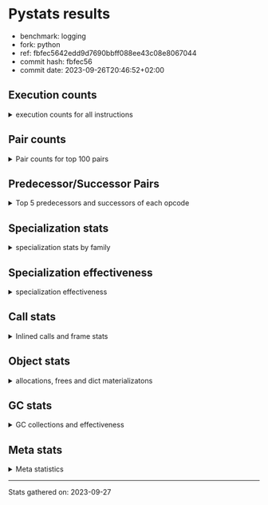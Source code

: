 
# Pystats results

- benchmark: logging
- fork: python
- ref: fbfec5642edd9d7690bbff088ee43c08e8067044
- commit hash: fbfec56
- commit date: 2023-09-26T20:46:52+02:00

## Execution counts

<details>
<summary> execution counts for all instructions </summary>

|Name | Count | Self | Cumulative | Miss ratio | 
|---|---:|---:|---:|---:|
| LOAD_FAST | 447,899,640 | 22.6% | 22.6% |  |
| POP_JUMP_IF_FALSE | 131,481,780 | 6.6% | 29.3% |  |
| RESUME_CHECK | 127,181,340 | 6.4% | 35.7% |  |
| LOAD_ATTR_INSTANCE_VALUE | 123,517,800 | 6.2% | 41.9% | 1.0% |
| TO_BOOL_BOOL | 108,748,800 | 5.5% | 47.4% |  |
| LOAD_ATTR_METHOD_WITH_VALUES | 106,905,600 | 5.4% | 52.8% |  |
| LOAD_GLOBAL_MODULE | 93,389,700 | 4.7% | 57.5% |  |
| CALL_PY_EXACT_ARGS | 82,329,780 | 4.2% | 61.7% |  |
| RETURN_VALUE | 73,113,960 | 3.7% | 65.4% |  |
| POP_TOP | 61,440,720 | 3.1% | 68.5% |  |
| STORE_FAST | 59,966,340 | 3.0% | 71.5% |  |
| CALL | 56,540,440 | 2.9% | 74.4% |  |
| RETURN_CONST | 54,067,380 | 2.7% | 77.1% |  |
| NOP | 49,152,180 | 2.5% | 79.6% |  |
| LOAD_CONST | 43,008,360 | 2.2% | 81.8% |  |
| BINARY_SUBSCR_DICT | 41,779,200 | 2.1% | 83.9% |  |
| LOAD_FAST_LOAD_FAST | 35,020,800 | 1.8% | 85.7% |  |
| LOAD_ATTR_MODULE | 29,491,680 | 1.5% | 87.1% |  |
| STORE_ATTR_INSTANCE_VALUE | 27,033,600 | 1.4% | 88.5% |  |
| LOAD_ATTR | 19,666,260 | 1.0% | 89.5% |  |
| PUSH_NULL | 14,746,500 | 0.7% | 90.2% |  |
| LOAD_GLOBAL_BUILTIN | 14,745,960 | 0.7% | 91.0% |  |
| LOAD_ATTR_METHOD_NO_DICT | 13,516,920 | 0.7% | 91.7% |  |
| POP_JUMP_IF_TRUE | 13,516,800 | 0.7% | 92.4% |  |
| COMPARE_OP_INT | 11,673,780 | 0.6% | 92.9% |  |
| TO_BOOL_NONE | 11,059,200 | 0.6% | 93.5% |  |
| TO_BOOL_ALWAYS_TRUE | 9,830,400 | 0.5% | 94.0% |  |
| JUMP_BACKWARD | 7,741,440 | 0.4% | 94.4% |  |
| BINARY_OP | 6,760,260 | 0.3% | 94.7% |  |
| COPY | 6,144,000 | 0.3% | 95.0% |  |
| CALL_BUILTIN_FAST_WITH_KEYWORDS | 6,144,000 | 0.3% | 95.4% |  |
| CALL_ISINSTANCE | 5,529,600 | 0.3% | 95.6% |  |
| POP_JUMP_IF_NOT_NONE | 4,915,200 | 0.2% | 95.9% |  |
| JUMP_FORWARD | 4,915,200 | 0.2% | 96.1% |  |
| FOR_ITER_LIST | 4,915,200 | 0.2% | 96.4% |  |
| COMPARE_OP_STR | 4,915,200 | 0.2% | 96.6% |  |
| BINARY_SLICE | 4,915,200 | 0.2% | 96.9% |  |
| BINARY_OP_ADD_INT | 4,915,200 | 0.2% | 97.1% |  |
| CALL_BUILTIN_FAST | 4,300,800 | 0.2% | 97.3% |  |
| FOR_ITER_RANGE | 4,055,220 | 0.2% | 97.5% |  |
| CALL_METHOD_DESCRIPTOR_NOARGS | 3,710,220 | 0.2% | 97.7% | 33.8% |
| CALL_METHOD_DESCRIPTOR_FAST | 3,686,760 | 0.2% | 97.9% |  |
| GET_ITER | 3,686,580 | 0.2% | 98.1% |  |
| POP_JUMP_IF_NONE | 3,686,400 | 0.2% | 98.3% |  |
| BUILD_TUPLE | 3,686,400 | 0.2% | 98.5% |  |
| INTERPRETER_EXIT | 3,072,000 | 0.2% | 98.6% |  |
| TO_BOOL | 2,458,240 | 0.1% | 98.8% |  |
| LOAD_ATTR_METHOD_LAZY_DICT | 2,458,140 | 0.1% | 98.9% |  |
| STORE_FAST_STORE_FAST | 2,457,600 | 0.1% | 99.0% |  |
| LOAD_ATTR_NONDESCRIPTOR_WITH_VALUES | 2,457,600 | 0.1% | 99.1% |  |
| BINARY_SUBSCR_TUPLE_INT | 1,843,200 | 0.1% | 99.2% |  |
| CALL_FUNCTION_EX | 1,229,160 | 0.1% | 99.3% |  |
| BINARY_OP_SUBTRACT_FLOAT | 1,228,980 | 0.1% | 99.3% |  |
| UNPACK_SEQUENCE_TUPLE | 1,228,800 | 0.1% | 99.4% |  |
| TO_BOOL_STR | 1,228,800 | 0.1% | 99.5% |  |
| LOAD_ATTR_PROPERTY | 1,228,800 | 0.1% | 99.5% |  |
| DICT_MERGE | 1,228,800 | 0.1% | 99.6% |  |
| CONTAINS_OP | 1,228,800 | 0.1% | 99.7% |  |
| CALL_STR_1 | 1,228,800 | 0.1% | 99.7% |  |
| CALL_METHOD_DESCRIPTOR_O | 1,228,800 | 0.1% | 99.8% |  |
| BUILD_MAP | 1,228,800 | 0.1% | 99.8% |  |
| BINARY_OP_SUBTRACT_INT | 1,228,800 | 0.1% | 99.9% |  |
| BINARY_OP_ADD_UNICODE | 1,228,800 | 0.1% | 100.0% |  |
| CALL_LEN | 614,580 | 0.0% | 100.0% |  |
| LOAD_DEREF | 540 | 0.0% | 100.0% |  |
| LOAD_GLOBAL | 500 | 0.0% | 100.0% |  |
| LIST_EXTEND | 180 | 0.0% | 100.0% |  |
| COPY_FREE_VARS | 180 | 0.0% | 100.0% |  |
| CALL_INTRINSIC_1 | 180 | 0.0% | 100.0% |  |
| CALL_BUILTIN_CLASS | 180 | 0.0% | 100.0% |  |
| BUILD_LIST | 180 | 0.0% | 100.0% |  |
| CALL_METHOD_DESCRIPTOR_FAST_WITH_KEYWORDS | 120 | 0.0% | 100.0% |  |
| BINARY_OP_MULTIPLY_INT | 120 | 0.0% | 100.0% |  |
| COMPARE_OP | 60 | 0.0% | 100.0% |  |


</details>

## Pair counts

<details>
<summary> Pair counts for top 100 pairs </summary>

|Pair | Count | Self | Cumulative | 
|---|---:|---:|---:|
| LOAD_FAST LOAD_ATTR_INSTANCE_VALUE | 122,880,000 | 6.2% | 6.2% |
| LOAD_FAST LOAD_ATTR_METHOD_WITH_VALUES | 104,448,000 | 5.3% | 11.5% |
| RESUME_CHECK LOAD_FAST | 103,219,380 | 5.2% | 16.7% |
| TO_BOOL_BOOL POP_JUMP_IF_FALSE | 97,689,600 | 4.9% | 21.6% |
| CALL_PY_EXACT_ARGS RESUME_CHECK | 82,329,780 | 4.2% | 25.8% |
| LOAD_ATTR_METHOD_WITH_VALUES LOAD_FAST | 54,681,600 | 2.8% | 28.6% |
| RETURN_CONST POP_TOP | 50,380,980 | 2.5% | 31.1% |
| NOP LOAD_FAST | 46,694,400 | 2.4% | 33.5% |
| LOAD_FAST CALL | 46,080,160 | 2.3% | 35.8% |
| RETURN_VALUE TO_BOOL_BOOL | 45,465,600 | 2.3% | 38.1% |
| POP_JUMP_IF_FALSE RETURN_CONST | 43,008,000 | 2.2% | 40.3% |
| LOAD_ATTR_INSTANCE_VALUE TO_BOOL_BOOL | 43,008,000 | 2.2% | 42.4% |
| LOAD_ATTR_INSTANCE_VALUE LOAD_FAST | 43,008,000 | 2.2% | 44.6% |
| POP_JUMP_IF_FALSE NOP | 41,779,200 | 2.1% | 46.7% |
| LOAD_GLOBAL_MODULE CALL_PY_EXACT_ARGS | 41,779,200 | 2.1% | 48.8% |
| BINARY_SUBSCR_DICT RETURN_VALUE | 41,779,200 | 2.1% | 50.9% |
| POP_TOP LOAD_FAST | 41,410,740 | 2.1% | 53.0% |
| LOAD_FAST BINARY_SUBSCR_DICT | 40,550,400 | 2.0% | 55.1% |
| LOAD_ATTR_METHOD_WITH_VALUES LOAD_GLOBAL_MODULE | 40,550,400 | 2.0% | 57.1% |
| CALL RESUME_CHECK | 40,550,400 | 2.0% | 59.2% |
| STORE_FAST LOAD_FAST | 39,076,140 | 2.0% | 61.1% |
| POP_JUMP_IF_FALSE LOAD_FAST | 30,105,780 | 1.5% | 62.7% |
| LOAD_GLOBAL_MODULE LOAD_ATTR_MODULE | 22,733,100 | 1.1% | 63.8% |
| LOAD_FAST CALL_PY_EXACT_ARGS | 22,118,520 | 1.1% | 64.9% |
| RESUME_CHECK LOAD_GLOBAL_MODULE | 16,588,920 | 0.8% | 65.8% |
| LOAD_FAST LOAD_ATTR | 15,974,580 | 0.8% | 66.6% |
| LOAD_FAST STORE_ATTR_INSTANCE_VALUE | 14,745,600 | 0.7% | 67.3% |
| LOAD_ATTR_MODULE PUSH_NULL | 13,517,280 | 0.7% | 68.0% |
| LOAD_FAST LOAD_CONST | 12,902,520 | 0.7% | 68.7% |
| LOAD_FAST_LOAD_FAST STORE_ATTR_INSTANCE_VALUE | 12,288,000 | 0.6% | 69.3% |
| LOAD_GLOBAL_BUILTIN LOAD_FAST | 11,059,560 | 0.6% | 69.8% |
| POP_TOP RETURN_CONST | 11,059,380 | 0.6% | 70.4% |
| TO_BOOL_NONE POP_JUMP_IF_FALSE | 11,059,200 | 0.6% | 71.0% |
| TO_BOOL_BOOL POP_JUMP_IF_TRUE | 11,059,200 | 0.6% | 71.5% |
| RETURN_VALUE STORE_FAST | 11,059,200 | 0.6% | 72.1% |
| STORE_ATTR_INSTANCE_VALUE LOAD_FAST_LOAD_FAST | 9,830,400 | 0.5% | 72.6% |
| LOAD_ATTR_METHOD_WITH_VALUES CALL_PY_EXACT_ARGS | 9,830,400 | 0.5% | 73.1% |
| COMPARE_OP_INT POP_JUMP_IF_FALSE | 9,216,180 | 0.5% | 73.5% |
| LOAD_FAST RETURN_VALUE | 8,601,780 | 0.4% | 74.0% |
| TO_BOOL_ALWAYS_TRUE POP_JUMP_IF_FALSE | 8,601,600 | 0.4% | 74.4% |
| LOAD_CONST COMPARE_OP_INT | 7,987,240 | 0.4% | 74.8% |
| STORE_FAST LOAD_GLOBAL_MODULE | 7,372,960 | 0.4% | 75.2% |
| STORE_ATTR_INSTANCE_VALUE LOAD_GLOBAL_MODULE | 7,372,800 | 0.4% | 75.5% |
| LOAD_FAST STORE_FAST | 7,372,800 | 0.4% | 75.9% |
| LOAD_CONST STORE_FAST | 7,372,800 | 0.4% | 76.3% |
| LOAD_CONST LOAD_FAST | 7,372,800 | 0.4% | 76.7% |
| LOAD_ATTR_MODULE LOAD_ATTR_MODULE | 6,758,400 | 0.3% | 77.0% |
| PUSH_NULL LOAD_FAST | 6,144,360 | 0.3% | 77.3% |
| RETURN_VALUE RETURN_VALUE | 6,144,180 | 0.3% | 77.6% |
| LOAD_GLOBAL_MODULE LOAD_FAST | 6,144,180 | 0.3% | 77.9% |
| POP_JUMP_IF_TRUE LOAD_FAST | 6,144,000 | 0.3% | 78.2% |
| LOAD_FAST_LOAD_FAST LOAD_FAST_LOAD_FAST | 6,144,000 | 0.3% | 78.6% |
| LOAD_FAST LOAD_GLOBAL_MODULE | 6,144,000 | 0.3% | 78.9% |
| LOAD_FAST CALL_BUILTIN_FAST_WITH_KEYWORDS | 6,144,000 | 0.3% | 79.2% |
| LOAD_ATTR_MODULE LOAD_FAST | 6,144,000 | 0.3% | 79.5% |
| LOAD_ATTR_METHOD_NO_DICT LOAD_FAST | 6,144,000 | 0.3% | 79.8% |
| LOAD_ATTR_INSTANCE_VALUE TO_BOOL_ALWAYS_TRUE | 6,144,000 | 0.3% | 80.1% |
| LOAD_ATTR_INSTANCE_VALUE LOAD_ATTR_METHOD_NO_DICT | 6,144,000 | 0.3% | 80.4% |
| LOAD_ATTR STORE_FAST | 6,144,000 | 0.3% | 80.7% |
| CALL_ISINSTANCE TO_BOOL_BOOL | 5,529,600 | 0.3% | 81.0% |
| POP_TOP JUMP_BACKWARD | 5,283,840 | 0.3% | 81.3% |
| CALL STORE_FAST | 4,915,380 | 0.2% | 81.5% |
| STORE_FAST LOAD_FAST_LOAD_FAST | 4,915,200 | 0.2% | 81.8% |
| RETURN_VALUE LOAD_FAST | 4,915,200 | 0.2% | 82.0% |
| POP_JUMP_IF_NOT_NONE LOAD_FAST | 4,915,200 | 0.2% | 82.3% |
| POP_JUMP_IF_FALSE LOAD_GLOBAL_MODULE | 4,915,200 | 0.2% | 82.5% |
| LOAD_GLOBAL_MODULE TO_BOOL_BOOL | 4,915,200 | 0.2% | 82.8% |
| LOAD_FAST TO_BOOL_NONE | 4,915,200 | 0.2% | 83.0% |
| LOAD_FAST POP_JUMP_IF_NOT_NONE | 4,915,200 | 0.2% | 83.3% |
| LOAD_CONST BINARY_OP_ADD_INT | 4,915,200 | 0.2% | 83.5% |
| LOAD_ATTR_INSTANCE_VALUE TO_BOOL_NONE | 4,915,200 | 0.2% | 83.8% |
| COPY TO_BOOL_BOOL | 4,915,200 | 0.2% | 84.0% |
| JUMP_BACKWARD FOR_ITER_RANGE | 4,055,040 | 0.2% | 84.2% |
| FOR_ITER_RANGE STORE_FAST | 4,055,040 | 0.2% | 84.4% |
| LOAD_ATTR LOAD_ATTR | 3,691,400 | 0.2% | 84.6% |
| PUSH_NULL CALL | 3,686,940 | 0.2% | 84.8% |
| LOAD_CONST BINARY_OP | 3,686,440 | 0.2% | 85.0% |
| STORE_FAST LOAD_CONST | 3,686,400 | 0.2% | 85.2% |
| STORE_ATTR_INSTANCE_VALUE LOAD_FAST | 3,686,400 | 0.2% | 85.3% |
| RESUME_CHECK NOP | 3,686,400 | 0.2% | 85.5% |
| POP_JUMP_IF_FALSE LOAD_GLOBAL_BUILTIN | 3,686,400 | 0.2% | 85.7% |
| LOAD_GLOBAL_MODULE COMPARE_OP_STR | 3,686,400 | 0.2% | 85.9% |
| LOAD_FAST_LOAD_FAST LOAD_FAST | 3,686,400 | 0.2% | 86.1% |
| LOAD_FAST_LOAD_FAST LOAD_CONST | 3,686,400 | 0.2% | 86.3% |
| LOAD_FAST TO_BOOL_ALWAYS_TRUE | 3,686,400 | 0.2% | 86.5% |
| LOAD_FAST POP_JUMP_IF_NONE | 3,686,400 | 0.2% | 86.7% |
| LOAD_FAST LOAD_GLOBAL_BUILTIN | 3,686,400 | 0.2% | 86.8% |
| LOAD_FAST LOAD_ATTR_METHOD_NO_DICT | 3,686,400 | 0.2% | 87.0% |
| LOAD_CONST CALL_BUILTIN_FAST | 3,686,400 | 0.2% | 87.2% |
| LOAD_ATTR_INSTANCE_VALUE GET_ITER | 3,686,400 | 0.2% | 87.4% |
| LOAD_ATTR LOAD_FAST | 3,686,400 | 0.2% | 87.6% |
| LOAD_ATTR CALL_PY_EXACT_ARGS | 3,686,400 | 0.2% | 87.8% |
| GET_ITER FOR_ITER_LIST | 3,686,400 | 0.2% | 88.0% |
| FOR_ITER_LIST LOAD_FAST | 3,686,400 | 0.2% | 88.1% |
| COMPARE_OP_STR COPY | 3,686,400 | 0.2% | 88.3% |
| CALL_METHOD_DESCRIPTOR_NOARGS POP_TOP | 3,686,400 | 0.2% | 88.5% |
| CALL_METHOD_DESCRIPTOR_FAST STORE_FAST | 3,686,400 | 0.2% | 88.7% |
| CALL_BUILTIN_FAST_WITH_KEYWORDS RETURN_VALUE | 3,686,400 | 0.2% | 88.9% |
| CALL LOAD_CONST | 3,686,400 | 0.2% | 89.1% |
| BINARY_OP_ADD_INT STORE_FAST | 3,686,400 | 0.2% | 89.3% |


</details>

## Predecessor/Successor Pairs

<details>
<summary> Top 5 predecessors and successors of each opcode </summary>

### BINARY_SLICE

<details>
<summary> Successors and predecessors for BINARY_SLICE </summary>

|Predecessors | Count | Percentage | 
|---|---:|---:|
| LOAD_CONST | 2,457,600 | 50.0% |
| LOAD_FAST | 1,228,800 | 25.0% |
| BINARY_OP_ADD_INT | 1,228,800 | 25.0% |

|Successors | Count | Percentage | 
|---|---:|---:|
| RETURN_VALUE | 1,228,800 | 25.0% |
| LOAD_FAST_LOAD_FAST | 1,228,800 | 25.0% |
| LOAD_FAST | 1,228,800 | 25.0% |
| BUILD_TUPLE | 1,228,800 | 25.0% |


</details>

### CACHE

<details>
<summary> Successors and predecessors for CACHE </summary>

|Predecessors | Count | Percentage | 
|---|---:|---:|

|Successors | Count | Percentage | 
|---|---:|---:|
| RESUME_CHECK | 3,072,000 | 100.0% |


</details>

### GET_ITER

<details>
<summary> Successors and predecessors for GET_ITER </summary>

|Predecessors | Count | Percentage | 
|---|---:|---:|
| LOAD_ATTR_INSTANCE_VALUE | 3,686,400 | 100.0% |
| LOAD_FAST | 180 | 0.0% |

|Successors | Count | Percentage | 
|---|---:|---:|
| FOR_ITER_LIST | 3,686,400 | 100.0% |
| FOR_ITER_RANGE | 180 | 0.0% |


</details>

### INTERPRETER_EXIT

<details>
<summary> Successors and predecessors for INTERPRETER_EXIT </summary>

|Predecessors | Count | Percentage | 
|---|---:|---:|
| RETURN_CONST | 2,457,600 | 80.0% |
| RETURN_VALUE | 614,400 | 20.0% |

|Successors | Count | Percentage | 
|---|---:|---:|


</details>

### NOP

<details>
<summary> Successors and predecessors for NOP </summary>

|Predecessors | Count | Percentage | 
|---|---:|---:|
| POP_JUMP_IF_FALSE | 41,779,200 | 85.0% |
| RESUME_CHECK | 3,686,400 | 7.5% |
| POP_TOP | 2,457,780 | 5.0% |
| STORE_ATTR_INSTANCE_VALUE | 1,228,800 | 2.5% |

|Successors | Count | Percentage | 
|---|---:|---:|
| LOAD_FAST | 46,694,400 | 95.0% |
| LOAD_GLOBAL_MODULE | 2,457,600 | 5.0% |
| LOAD_DEREF | 180 | 0.0% |


</details>

### POP_TOP

<details>
<summary> Successors and predecessors for POP_TOP </summary>

|Predecessors | Count | Percentage | 
|---|---:|---:|
| RETURN_CONST | 50,380,980 | 82.0% |
| CALL_METHOD_DESCRIPTOR_NOARGS | 3,686,400 | 6.0% |
| CALL | 2,457,780 | 4.0% |
| RETURN_VALUE | 1,228,800 | 2.0% |
| POP_JUMP_IF_TRUE | 1,228,800 | 2.0% |

|Successors | Count | Percentage | 
|---|---:|---:|
| LOAD_FAST | 41,410,740 | 67.4% |
| RETURN_CONST | 11,059,380 | 18.0% |
| JUMP_BACKWARD | 5,283,840 | 8.6% |
| NOP | 2,457,780 | 4.0% |
| LOAD_CONST | 1,228,800 | 2.0% |


</details>

### PUSH_NULL

<details>
<summary> Successors and predecessors for PUSH_NULL </summary>

|Predecessors | Count | Percentage | 
|---|---:|---:|
| LOAD_ATTR_MODULE | 13,517,280 | 91.7% |
| LOAD_ATTR | 1,228,860 | 8.3% |
| LOAD_DEREF | 360 | 0.0% |

|Successors | Count | Percentage | 
|---|---:|---:|
| LOAD_FAST | 6,144,360 | 41.7% |
| CALL | 3,686,940 | 25.0% |
| LOAD_GLOBAL_MODULE | 1,228,800 | 8.3% |
| LOAD_FAST_LOAD_FAST | 1,228,800 | 8.3% |
| LOAD_CONST | 1,228,800 | 8.3% |


</details>

### RETURN_VALUE

<details>
<summary> Successors and predecessors for RETURN_VALUE </summary>

|Predecessors | Count | Percentage | 
|---|---:|---:|
| BINARY_SUBSCR_DICT | 41,779,200 | 57.1% |
| LOAD_FAST | 8,601,780 | 11.8% |
| RETURN_VALUE | 6,144,180 | 8.4% |
| CALL_BUILTIN_FAST_WITH_KEYWORDS | 3,686,400 | 5.0% |
| POP_JUMP_IF_TRUE | 2,457,600 | 3.4% |

|Successors | Count | Percentage | 
|---|---:|---:|
| TO_BOOL_BOOL | 45,465,600 | 62.2% |
| STORE_FAST | 11,059,200 | 15.1% |
| RETURN_VALUE | 6,144,180 | 8.4% |
| LOAD_FAST | 4,915,200 | 6.7% |
| UNPACK_SEQUENCE_TUPLE | 1,228,800 | 1.7% |


</details>

### TO_BOOL

<details>
<summary> Successors and predecessors for TO_BOOL </summary>

|Predecessors | Count | Percentage | 
|---|---:|---:|
| LOAD_FAST | 1,228,800 | 50.0% |
| LOAD_ATTR_INSTANCE_VALUE | 1,228,800 | 50.0% |
| TO_BOOL | 640 | 0.0% |

|Successors | Count | Percentage | 
|---|---:|---:|
| POP_JUMP_IF_FALSE | 2,457,600 | 100.0% |
| TO_BOOL | 640 | 0.0% |


</details>

### BINARY_OP

<details>
<summary> Successors and predecessors for BINARY_OP </summary>

|Predecessors | Count | Percentage | 
|---|---:|---:|
| LOAD_CONST | 3,686,440 | 54.5% |
| LOAD_FAST | 1,228,860 | 18.2% |
| CALL | 1,228,800 | 18.2% |
| LOAD_ATTR_INSTANCE_VALUE | 614,400 | 9.1% |
| BINARY_OP | 1,760 | 0.0% |

|Successors | Count | Percentage | 
|---|---:|---:|
| LOAD_FAST | 2,457,600 | 36.4% |
| RETURN_VALUE | 1,228,800 | 18.2% |
| LOAD_CONST | 1,228,800 | 18.2% |
| CALL | 1,228,800 | 18.2% |
| STORE_FAST | 614,400 | 9.1% |


</details>

### BUILD_LIST

<details>
<summary> Successors and predecessors for BUILD_LIST </summary>

|Predecessors | Count | Percentage | 
|---|---:|---:|
| LOAD_FAST | 180 | 100.0% |

|Successors | Count | Percentage | 
|---|---:|---:|
| LOAD_DEREF | 180 | 100.0% |


</details>

### BUILD_MAP

<details>
<summary> Successors and predecessors for BUILD_MAP </summary>

|Predecessors | Count | Percentage | 
|---|---:|---:|
| BUILD_TUPLE | 1,228,800 | 100.0% |

|Successors | Count | Percentage | 
|---|---:|---:|
| LOAD_FAST | 1,228,800 | 100.0% |


</details>

### BUILD_TUPLE

<details>
<summary> Successors and predecessors for BUILD_TUPLE </summary>

|Predecessors | Count | Percentage | 
|---|---:|---:|
| LOAD_FAST_LOAD_FAST | 1,228,800 | 33.3% |
| LOAD_FAST | 1,228,800 | 33.3% |
| BINARY_SLICE | 1,228,800 | 33.3% |

|Successors | Count | Percentage | 
|---|---:|---:|
| RETURN_VALUE | 2,457,600 | 66.7% |
| BUILD_MAP | 1,228,800 | 33.3% |


</details>

### CALL

<details>
<summary> Successors and predecessors for CALL </summary>

|Predecessors | Count | Percentage | 
|---|---:|---:|
| LOAD_FAST | 46,080,160 | 81.5% |
| PUSH_NULL | 3,686,940 | 6.5% |
| LOAD_ATTR_METHOD_NO_DICT | 2,457,640 | 4.3% |
| LOAD_GLOBAL_MODULE | 1,228,800 | 2.2% |
| LOAD_ATTR_NONDESCRIPTOR_WITH_VALUES | 1,228,800 | 2.2% |

|Successors | Count | Percentage | 
|---|---:|---:|
| RESUME_CHECK | 40,550,400 | 71.7% |
| STORE_FAST | 4,915,380 | 8.7% |
| LOAD_CONST | 3,686,400 | 6.5% |
| POP_TOP | 2,457,780 | 4.3% |
| LOAD_FAST | 2,457,780 | 4.3% |


</details>

### CALL_FUNCTION_EX

<details>
<summary> Successors and predecessors for CALL_FUNCTION_EX </summary>

|Predecessors | Count | Percentage | 
|---|---:|---:|
| DICT_MERGE | 1,228,800 | 100.0% |
| LOAD_FAST | 180 | 0.0% |
| CALL_INTRINSIC_1 | 180 | 0.0% |

|Successors | Count | Percentage | 
|---|---:|---:|
| POP_TOP | 1,228,800 | 100.0% |
| RESUME_CHECK | 180 | 0.0% |
| COPY_FREE_VARS | 180 | 0.0% |


</details>

### CALL_INTRINSIC_1

<details>
<summary> Successors and predecessors for CALL_INTRINSIC_1 </summary>

|Predecessors | Count | Percentage | 
|---|---:|---:|
| LIST_EXTEND | 180 | 100.0% |

|Successors | Count | Percentage | 
|---|---:|---:|
| CALL_FUNCTION_EX | 180 | 100.0% |


</details>

### COMPARE_OP

<details>
<summary> Successors and predecessors for COMPARE_OP </summary>

|Predecessors | Count | Percentage | 
|---|---:|---:|
| BINARY_OP_MULTIPLY_INT | 40 | 66.7% |
| LOAD_CONST | 20 | 33.3% |

|Successors | Count | Percentage | 
|---|---:|---:|
| COMPARE_OP_INT | 60 | 100.0% |


</details>

### CONTAINS_OP

<details>
<summary> Successors and predecessors for CONTAINS_OP </summary>

|Predecessors | Count | Percentage | 
|---|---:|---:|
| LOAD_FAST | 1,228,800 | 100.0% |

|Successors | Count | Percentage | 
|---|---:|---:|
| COPY | 1,228,800 | 100.0% |


</details>

### COPY

<details>
<summary> Successors and predecessors for COPY </summary>

|Predecessors | Count | Percentage | 
|---|---:|---:|
| COMPARE_OP_STR | 3,686,400 | 60.0% |
| LOAD_ATTR_INSTANCE_VALUE | 1,228,800 | 20.0% |
| CONTAINS_OP | 1,228,800 | 20.0% |

|Successors | Count | Percentage | 
|---|---:|---:|
| TO_BOOL_BOOL | 4,915,200 | 80.0% |
| STORE_FAST | 1,228,800 | 20.0% |


</details>

### COPY_FREE_VARS

<details>
<summary> Successors and predecessors for COPY_FREE_VARS </summary>

|Predecessors | Count | Percentage | 
|---|---:|---:|
| CALL_FUNCTION_EX | 180 | 100.0% |

|Successors | Count | Percentage | 
|---|---:|---:|
| RESUME_CHECK | 180 | 100.0% |


</details>

### DICT_MERGE

<details>
<summary> Successors and predecessors for DICT_MERGE </summary>

|Predecessors | Count | Percentage | 
|---|---:|---:|
| LOAD_FAST | 1,228,800 | 100.0% |

|Successors | Count | Percentage | 
|---|---:|---:|
| CALL_FUNCTION_EX | 1,228,800 | 100.0% |


</details>

### JUMP_BACKWARD

<details>
<summary> Successors and predecessors for JUMP_BACKWARD </summary>

|Predecessors | Count | Percentage | 
|---|---:|---:|
| POP_TOP | 5,283,840 | 68.3% |
| POP_JUMP_IF_FALSE | 2,457,600 | 31.7% |

|Successors | Count | Percentage | 
|---|---:|---:|
| FOR_ITER_RANGE | 4,055,040 | 52.4% |
| LOAD_FAST | 2,457,600 | 31.7% |
| FOR_ITER_LIST | 1,228,800 | 15.9% |


</details>

### JUMP_FORWARD

<details>
<summary> Successors and predecessors for JUMP_FORWARD </summary>

|Predecessors | Count | Percentage | 
|---|---:|---:|
| STORE_ATTR_INSTANCE_VALUE | 2,457,600 | 50.0% |
| STORE_FAST_STORE_FAST | 1,228,800 | 25.0% |
| STORE_FAST | 1,228,800 | 25.0% |

|Successors | Count | Percentage | 
|---|---:|---:|
| LOAD_FAST | 2,457,600 | 50.0% |
| LOAD_GLOBAL_MODULE | 1,228,800 | 25.0% |
| LOAD_CONST | 1,228,800 | 25.0% |


</details>

### LIST_EXTEND

<details>
<summary> Successors and predecessors for LIST_EXTEND </summary>

|Predecessors | Count | Percentage | 
|---|---:|---:|
| LOAD_DEREF | 180 | 100.0% |

|Successors | Count | Percentage | 
|---|---:|---:|
| CALL_INTRINSIC_1 | 180 | 100.0% |


</details>

### LOAD_ATTR

<details>
<summary> Successors and predecessors for LOAD_ATTR </summary>

|Predecessors | Count | Percentage | 
|---|---:|---:|
| LOAD_FAST | 15,974,580 | 81.2% |
| LOAD_ATTR | 3,691,400 | 18.8% |
| LOAD_GLOBAL_MODULE | 180 | 0.0% |
| LOAD_GLOBAL | 60 | 0.0% |
| CALL_METHOD_DESCRIPTOR_NOARGS | 40 | 0.0% |

|Successors | Count | Percentage | 
|---|---:|---:|
| STORE_FAST | 6,144,000 | 31.2% |
| LOAD_ATTR | 3,691,400 | 18.8% |
| LOAD_FAST | 3,686,400 | 18.7% |
| CALL_PY_EXACT_ARGS | 3,686,400 | 18.7% |
| PUSH_NULL | 1,228,860 | 6.2% |


</details>

### LOAD_CONST

<details>
<summary> Successors and predecessors for LOAD_CONST </summary>

|Predecessors | Count | Percentage | 
|---|---:|---:|
| LOAD_FAST | 12,902,520 | 30.0% |
| STORE_FAST | 3,686,400 | 8.6% |
| LOAD_FAST_LOAD_FAST | 3,686,400 | 8.6% |
| CALL | 3,686,400 | 8.6% |
| POP_JUMP_IF_TRUE | 2,457,600 | 5.7% |

|Successors | Count | Percentage | 
|---|---:|---:|
| COMPARE_OP_INT | 7,987,240 | 18.6% |
| STORE_FAST | 7,372,800 | 17.1% |
| LOAD_FAST | 7,372,800 | 17.1% |
| BINARY_OP_ADD_INT | 4,915,200 | 11.4% |
| BINARY_OP | 3,686,440 | 8.6% |


</details>

### LOAD_DEREF

<details>
<summary> Successors and predecessors for LOAD_DEREF </summary>

|Predecessors | Count | Percentage | 
|---|---:|---:|
| RESUME_CHECK | 180 | 33.3% |
| NOP | 180 | 33.3% |
| BUILD_LIST | 180 | 33.3% |

|Successors | Count | Percentage | 
|---|---:|---:|
| PUSH_NULL | 360 | 66.7% |
| LIST_EXTEND | 180 | 33.3% |


</details>

### LOAD_FAST

<details>
<summary> Successors and predecessors for LOAD_FAST </summary>

|Predecessors | Count | Percentage | 
|---|---:|---:|
| RESUME_CHECK | 103,219,380 | 23.0% |
| LOAD_ATTR_METHOD_WITH_VALUES | 54,681,600 | 12.2% |
| NOP | 46,694,400 | 10.4% |
| LOAD_ATTR_INSTANCE_VALUE | 43,008,000 | 9.6% |
| POP_TOP | 41,410,740 | 9.2% |

|Successors | Count | Percentage | 
|---|---:|---:|
| LOAD_ATTR_INSTANCE_VALUE | 122,880,000 | 27.4% |
| LOAD_ATTR_METHOD_WITH_VALUES | 104,448,000 | 23.3% |
| CALL | 46,080,160 | 10.3% |
| BINARY_SUBSCR_DICT | 40,550,400 | 9.1% |
| CALL_PY_EXACT_ARGS | 22,118,520 | 4.9% |


</details>

### LOAD_FAST_LOAD_FAST

<details>
<summary> Successors and predecessors for LOAD_FAST_LOAD_FAST </summary>

|Predecessors | Count | Percentage | 
|---|---:|---:|
| STORE_ATTR_INSTANCE_VALUE | 9,830,400 | 28.1% |
| LOAD_FAST_LOAD_FAST | 6,144,000 | 17.5% |
| STORE_FAST | 4,915,200 | 14.0% |
| POP_JUMP_IF_FALSE | 3,072,000 | 8.8% |
| LOAD_GLOBAL_MODULE | 3,072,000 | 8.8% |

|Successors | Count | Percentage | 
|---|---:|---:|
| STORE_ATTR_INSTANCE_VALUE | 12,288,000 | 35.1% |
| LOAD_FAST_LOAD_FAST | 6,144,000 | 17.5% |
| LOAD_FAST | 3,686,400 | 10.5% |
| LOAD_CONST | 3,686,400 | 10.5% |
| COMPARE_OP_INT | 2,457,600 | 7.0% |


</details>

### LOAD_GLOBAL

<details>
<summary> Successors and predecessors for LOAD_GLOBAL </summary>

|Predecessors | Count | Percentage | 
|---|---:|---:|
| STORE_FAST | 200 | 40.0% |
| RETURN_VALUE | 120 | 24.0% |
| RESUME_CHECK | 60 | 12.0% |
| POP_TOP | 60 | 12.0% |
| FOR_ITER_RANGE | 60 | 12.0% |

|Successors | Count | Percentage | 
|---|---:|---:|
| LOAD_GLOBAL_MODULE | 320 | 64.0% |
| LOAD_GLOBAL_BUILTIN | 120 | 24.0% |
| LOAD_ATTR | 60 | 12.0% |


</details>

### POP_JUMP_IF_FALSE

<details>
<summary> Successors and predecessors for POP_JUMP_IF_FALSE </summary>

|Predecessors | Count | Percentage | 
|---|---:|---:|
| TO_BOOL_BOOL | 97,689,600 | 74.3% |
| TO_BOOL_NONE | 11,059,200 | 8.4% |
| COMPARE_OP_INT | 9,216,180 | 7.0% |
| TO_BOOL_ALWAYS_TRUE | 8,601,600 | 6.5% |
| TO_BOOL | 2,457,600 | 1.9% |

|Successors | Count | Percentage | 
|---|---:|---:|
| RETURN_CONST | 43,008,000 | 32.7% |
| NOP | 41,779,200 | 31.8% |
| LOAD_FAST | 30,105,780 | 22.9% |
| LOAD_GLOBAL_MODULE | 4,915,200 | 3.7% |
| LOAD_GLOBAL_BUILTIN | 3,686,400 | 2.8% |


</details>

### POP_JUMP_IF_NONE

<details>
<summary> Successors and predecessors for POP_JUMP_IF_NONE </summary>

|Predecessors | Count | Percentage | 
|---|---:|---:|
| LOAD_FAST | 3,686,400 | 100.0% |

|Successors | Count | Percentage | 
|---|---:|---:|
| LOAD_FAST | 2,457,600 | 66.7% |
| LOAD_GLOBAL_MODULE | 1,228,800 | 33.3% |


</details>

### POP_JUMP_IF_NOT_NONE

<details>
<summary> Successors and predecessors for POP_JUMP_IF_NOT_NONE </summary>

|Predecessors | Count | Percentage | 
|---|---:|---:|
| LOAD_FAST | 4,915,200 | 100.0% |

|Successors | Count | Percentage | 
|---|---:|---:|
| LOAD_FAST | 4,915,200 | 100.0% |


</details>

### POP_JUMP_IF_TRUE

<details>
<summary> Successors and predecessors for POP_JUMP_IF_TRUE </summary>

|Predecessors | Count | Percentage | 
|---|---:|---:|
| TO_BOOL_BOOL | 11,059,200 | 81.8% |
| TO_BOOL_ALWAYS_TRUE | 1,228,800 | 9.1% |
| COMPARE_OP_INT | 1,228,800 | 9.1% |

|Successors | Count | Percentage | 
|---|---:|---:|
| LOAD_FAST | 6,144,000 | 45.5% |
| RETURN_VALUE | 2,457,600 | 18.2% |
| LOAD_CONST | 2,457,600 | 18.2% |
| POP_TOP | 1,228,800 | 9.1% |
| LOAD_GLOBAL_BUILTIN | 1,228,800 | 9.1% |


</details>

### RETURN_CONST

<details>
<summary> Successors and predecessors for RETURN_CONST </summary>

|Predecessors | Count | Percentage | 
|---|---:|---:|
| POP_JUMP_IF_FALSE | 43,008,000 | 79.5% |
| POP_TOP | 11,059,380 | 20.5% |

|Successors | Count | Percentage | 
|---|---:|---:|
| POP_TOP | 50,380,980 | 93.2% |
| INTERPRETER_EXIT | 2,457,600 | 4.5% |
| STORE_FAST | 1,228,800 | 2.3% |


</details>

### STORE_FAST

<details>
<summary> Successors and predecessors for STORE_FAST </summary>

|Predecessors | Count | Percentage | 
|---|---:|---:|
| RETURN_VALUE | 11,059,200 | 18.4% |
| LOAD_FAST | 7,372,800 | 12.3% |
| LOAD_CONST | 7,372,800 | 12.3% |
| LOAD_ATTR | 6,144,000 | 10.2% |
| CALL | 4,915,380 | 8.2% |

|Successors | Count | Percentage | 
|---|---:|---:|
| LOAD_FAST | 39,076,140 | 65.2% |
| LOAD_GLOBAL_MODULE | 7,372,960 | 12.3% |
| LOAD_FAST_LOAD_FAST | 4,915,200 | 8.2% |
| LOAD_CONST | 3,686,400 | 6.1% |
| LOAD_GLOBAL_BUILTIN | 2,457,840 | 4.1% |


</details>

### STORE_FAST_STORE_FAST

<details>
<summary> Successors and predecessors for STORE_FAST_STORE_FAST </summary>

|Predecessors | Count | Percentage | 
|---|---:|---:|
| UNPACK_SEQUENCE_TUPLE | 1,228,800 | 50.0% |
| STORE_FAST_STORE_FAST | 1,228,800 | 50.0% |

|Successors | Count | Percentage | 
|---|---:|---:|
| STORE_FAST_STORE_FAST | 1,228,800 | 50.0% |
| JUMP_FORWARD | 1,228,800 | 50.0% |


</details>

### BINARY_OP_ADD_INT

<details>
<summary> Successors and predecessors for BINARY_OP_ADD_INT </summary>

|Predecessors | Count | Percentage | 
|---|---:|---:|
| LOAD_CONST | 4,915,200 | 100.0% |

|Successors | Count | Percentage | 
|---|---:|---:|
| STORE_FAST | 3,686,400 | 75.0% |
| BINARY_SLICE | 1,228,800 | 25.0% |


</details>

### BINARY_OP_ADD_UNICODE

<details>
<summary> Successors and predecessors for BINARY_OP_ADD_UNICODE </summary>

|Predecessors | Count | Percentage | 
|---|---:|---:|
| LOAD_ATTR_NONDESCRIPTOR_WITH_VALUES | 1,228,800 | 100.0% |

|Successors | Count | Percentage | 
|---|---:|---:|
| CALL_METHOD_DESCRIPTOR_O | 1,228,800 | 100.0% |


</details>

### BINARY_OP_MULTIPLY_INT

<details>
<summary> Successors and predecessors for BINARY_OP_MULTIPLY_INT </summary>

|Predecessors | Count | Percentage | 
|---|---:|---:|
| LOAD_CONST | 80 | 66.7% |
| BINARY_OP | 40 | 33.3% |

|Successors | Count | Percentage | 
|---|---:|---:|
| COMPARE_OP_INT | 80 | 66.7% |
| COMPARE_OP | 40 | 33.3% |


</details>

### BINARY_OP_SUBTRACT_FLOAT

<details>
<summary> Successors and predecessors for BINARY_OP_SUBTRACT_FLOAT </summary>

|Predecessors | Count | Percentage | 
|---|---:|---:|
| LOAD_GLOBAL_MODULE | 1,228,800 | 100.0% |
| LOAD_FAST | 120 | 0.0% |
| BINARY_OP | 60 | 0.0% |

|Successors | Count | Percentage | 
|---|---:|---:|
| LOAD_CONST | 1,228,800 | 100.0% |
| STORE_FAST | 180 | 0.0% |


</details>

### BINARY_OP_SUBTRACT_INT

<details>
<summary> Successors and predecessors for BINARY_OP_SUBTRACT_INT </summary>

|Predecessors | Count | Percentage | 
|---|---:|---:|
| LOAD_CONST | 1,228,800 | 100.0% |

|Successors | Count | Percentage | 
|---|---:|---:|
| STORE_FAST | 1,228,800 | 100.0% |


</details>

### BINARY_SUBSCR_DICT

<details>
<summary> Successors and predecessors for BINARY_SUBSCR_DICT </summary>

|Predecessors | Count | Percentage | 
|---|---:|---:|
| LOAD_FAST | 40,550,400 | 97.1% |
| CALL | 1,228,800 | 2.9% |

|Successors | Count | Percentage | 
|---|---:|---:|
| RETURN_VALUE | 41,779,200 | 100.0% |


</details>

### BINARY_SUBSCR_TUPLE_INT

<details>
<summary> Successors and predecessors for BINARY_SUBSCR_TUPLE_INT </summary>

|Predecessors | Count | Percentage | 
|---|---:|---:|
| LOAD_CONST | 1,843,200 | 100.0% |

|Successors | Count | Percentage | 
|---|---:|---:|
| LOAD_FAST | 1,228,800 | 66.7% |
| LOAD_GLOBAL_MODULE | 614,400 | 33.3% |


</details>

### CALL_BUILTIN_CLASS

<details>
<summary> Successors and predecessors for CALL_BUILTIN_CLASS </summary>

|Predecessors | Count | Percentage | 
|---|---:|---:|
| LOAD_FAST | 120 | 66.7% |
| CALL | 60 | 33.3% |

|Successors | Count | Percentage | 
|---|---:|---:|
| STORE_FAST | 180 | 100.0% |


</details>

### CALL_BUILTIN_FAST

<details>
<summary> Successors and predecessors for CALL_BUILTIN_FAST </summary>

|Predecessors | Count | Percentage | 
|---|---:|---:|
| LOAD_CONST | 3,686,400 | 85.7% |
| LOAD_FAST_LOAD_FAST | 614,400 | 14.3% |

|Successors | Count | Percentage | 
|---|---:|---:|
| TO_BOOL_BOOL | 2,457,600 | 57.1% |
| RETURN_VALUE | 1,843,200 | 42.9% |


</details>

### CALL_BUILTIN_FAST_WITH_KEYWORDS

<details>
<summary> Successors and predecessors for CALL_BUILTIN_FAST_WITH_KEYWORDS </summary>

|Predecessors | Count | Percentage | 
|---|---:|---:|
| LOAD_FAST | 6,144,000 | 100.0% |

|Successors | Count | Percentage | 
|---|---:|---:|
| RETURN_VALUE | 3,686,400 | 60.0% |
| STORE_FAST | 2,457,600 | 40.0% |


</details>

### CALL_ISINSTANCE

<details>
<summary> Successors and predecessors for CALL_ISINSTANCE </summary>

|Predecessors | Count | Percentage | 
|---|---:|---:|
| LOAD_GLOBAL_MODULE | 2,457,600 | 44.4% |
| LOAD_GLOBAL_BUILTIN | 2,457,600 | 44.4% |
| LOAD_ATTR_MODULE | 614,400 | 11.1% |

|Successors | Count | Percentage | 
|---|---:|---:|
| TO_BOOL_BOOL | 5,529,600 | 100.0% |


</details>

### CALL_LEN

<details>
<summary> Successors and predecessors for CALL_LEN </summary>

|Predecessors | Count | Percentage | 
|---|---:|---:|
| LOAD_FAST | 614,480 | 100.0% |
| CALL | 60 | 0.0% |
| CALL_METHOD_DESCRIPTOR_NOARGS | 40 | 0.0% |

|Successors | Count | Percentage | 
|---|---:|---:|
| LOAD_CONST | 614,460 | 100.0% |
| LOAD_FAST | 120 | 0.0% |


</details>

### CALL_METHOD_DESCRIPTOR_FAST

<details>
<summary> Successors and predecessors for CALL_METHOD_DESCRIPTOR_FAST </summary>

|Predecessors | Count | Percentage | 
|---|---:|---:|
| LOAD_CONST | 2,457,720 | 66.7% |
| LOAD_FAST | 1,228,800 | 33.3% |
| LOAD_ATTR_METHOD_LAZY_DICT | 120 | 0.0% |
| CALL | 120 | 0.0% |

|Successors | Count | Percentage | 
|---|---:|---:|
| STORE_FAST | 3,686,400 | 100.0% |
| POP_TOP | 360 | 0.0% |


</details>

### CALL_METHOD_DESCRIPTOR_FAST_WITH_KEYWORDS

<details>
<summary> Successors and predecessors for CALL_METHOD_DESCRIPTOR_FAST_WITH_KEYWORDS </summary>

|Predecessors | Count | Percentage | 
|---|---:|---:|
| LOAD_ATTR_METHOD_NO_DICT | 80 | 66.7% |
| CALL | 40 | 33.3% |

|Successors | Count | Percentage | 
|---|---:|---:|
| STORE_FAST | 120 | 100.0% |


</details>

### CALL_METHOD_DESCRIPTOR_NOARGS

<details>
<summary> Successors and predecessors for CALL_METHOD_DESCRIPTOR_NOARGS </summary>

|Predecessors | Count | Percentage | 
|---|---:|---:|
| LOAD_ATTR_METHOD_NO_DICT | 2,457,600 | 66.2% |
| LOAD_ATTR_METHOD_LAZY_DICT | 1,228,920 | 33.1% |
| CALL_METHOD_DESCRIPTOR_NOARGS | 23,640 | 0.6% |
| CALL | 60 | 0.0% |

|Successors | Count | Percentage | 
|---|---:|---:|
| POP_TOP | 3,686,400 | 99.4% |
| CALL_METHOD_DESCRIPTOR_NOARGS | 23,640 | 0.6% |
| LOAD_ATTR_METHOD_NO_DICT | 80 | 0.0% |
| LOAD_ATTR | 40 | 0.0% |
| CALL_LEN | 40 | 0.0% |


</details>

### CALL_METHOD_DESCRIPTOR_O

<details>
<summary> Successors and predecessors for CALL_METHOD_DESCRIPTOR_O </summary>

|Predecessors | Count | Percentage | 
|---|---:|---:|
| BINARY_OP_ADD_UNICODE | 1,228,800 | 100.0% |

|Successors | Count | Percentage | 
|---|---:|---:|
| POP_TOP | 1,228,800 | 100.0% |


</details>

### CALL_PY_EXACT_ARGS

<details>
<summary> Successors and predecessors for CALL_PY_EXACT_ARGS </summary>

|Predecessors | Count | Percentage | 
|---|---:|---:|
| LOAD_GLOBAL_MODULE | 41,779,200 | 50.7% |
| LOAD_FAST | 22,118,520 | 26.9% |
| LOAD_ATTR_METHOD_WITH_VALUES | 9,830,400 | 11.9% |
| LOAD_ATTR | 3,686,400 | 4.5% |
| LOAD_FAST_LOAD_FAST | 2,457,600 | 3.0% |

|Successors | Count | Percentage | 
|---|---:|---:|
| RESUME_CHECK | 82,329,780 | 100.0% |


</details>

### CALL_STR_1

<details>
<summary> Successors and predecessors for CALL_STR_1 </summary>

|Predecessors | Count | Percentage | 
|---|---:|---:|
| LOAD_ATTR_INSTANCE_VALUE | 1,228,800 | 100.0% |

|Successors | Count | Percentage | 
|---|---:|---:|
| STORE_FAST | 1,228,800 | 100.0% |


</details>

### COMPARE_OP_INT

<details>
<summary> Successors and predecessors for COMPARE_OP_INT </summary>

|Predecessors | Count | Percentage | 
|---|---:|---:|
| LOAD_CONST | 7,987,240 | 68.4% |
| LOAD_FAST_LOAD_FAST | 2,457,600 | 21.1% |
| LOAD_ATTR_INSTANCE_VALUE | 1,228,800 | 10.5% |
| BINARY_OP_MULTIPLY_INT | 80 | 0.0% |
| COMPARE_OP | 60 | 0.0% |

|Successors | Count | Percentage | 
|---|---:|---:|
| POP_JUMP_IF_FALSE | 9,216,180 | 78.9% |
| RETURN_VALUE | 1,228,800 | 10.5% |
| POP_JUMP_IF_TRUE | 1,228,800 | 10.5% |


</details>

### COMPARE_OP_STR

<details>
<summary> Successors and predecessors for COMPARE_OP_STR </summary>

|Predecessors | Count | Percentage | 
|---|---:|---:|
| LOAD_GLOBAL_MODULE | 3,686,400 | 75.0% |
| LOAD_FAST | 1,228,800 | 25.0% |

|Successors | Count | Percentage | 
|---|---:|---:|
| COPY | 3,686,400 | 75.0% |
| POP_JUMP_IF_FALSE | 1,228,800 | 25.0% |


</details>

### FOR_ITER_LIST

<details>
<summary> Successors and predecessors for FOR_ITER_LIST </summary>

|Predecessors | Count | Percentage | 
|---|---:|---:|
| GET_ITER | 3,686,400 | 75.0% |
| JUMP_BACKWARD | 1,228,800 | 25.0% |

|Successors | Count | Percentage | 
|---|---:|---:|
| LOAD_FAST | 3,686,400 | 75.0% |
| STORE_FAST | 1,228,800 | 25.0% |


</details>

### FOR_ITER_RANGE

<details>
<summary> Successors and predecessors for FOR_ITER_RANGE </summary>

|Predecessors | Count | Percentage | 
|---|---:|---:|
| JUMP_BACKWARD | 4,055,040 | 100.0% |
| GET_ITER | 180 | 0.0% |

|Successors | Count | Percentage | 
|---|---:|---:|
| STORE_FAST | 4,055,040 | 100.0% |
| LOAD_GLOBAL_MODULE | 120 | 0.0% |
| LOAD_GLOBAL | 60 | 0.0% |


</details>

### LOAD_ATTR_INSTANCE_VALUE

<details>
<summary> Successors and predecessors for LOAD_ATTR_INSTANCE_VALUE </summary>

|Predecessors | Count | Percentage | 
|---|---:|---:|
| LOAD_FAST | 122,880,000 | 99.5% |
| LOAD_FAST_LOAD_FAST | 614,400 | 0.5% |
| LOAD_ATTR_INSTANCE_VALUE | 23,400 | 0.0% |

|Successors | Count | Percentage | 
|---|---:|---:|
| TO_BOOL_BOOL | 43,008,000 | 34.8% |
| LOAD_FAST | 43,008,000 | 34.8% |
| TO_BOOL_ALWAYS_TRUE | 6,144,000 | 5.0% |
| LOAD_ATTR_METHOD_NO_DICT | 6,144,000 | 5.0% |
| TO_BOOL_NONE | 4,915,200 | 4.0% |


</details>

### LOAD_ATTR_METHOD_LAZY_DICT

<details>
<summary> Successors and predecessors for LOAD_ATTR_METHOD_LAZY_DICT </summary>

|Predecessors | Count | Percentage | 
|---|---:|---:|
| LOAD_FAST | 1,229,160 | 50.0% |
| LOAD_ATTR_INSTANCE_VALUE | 1,228,800 | 50.0% |
| LOAD_ATTR | 180 | 0.0% |

|Successors | Count | Percentage | 
|---|---:|---:|
| CALL_METHOD_DESCRIPTOR_NOARGS | 1,228,920 | 50.0% |
| LOAD_FAST_LOAD_FAST | 1,228,800 | 50.0% |
| LOAD_CONST | 180 | 0.0% |
| CALL_METHOD_DESCRIPTOR_FAST | 120 | 0.0% |
| CALL | 120 | 0.0% |


</details>

### LOAD_ATTR_METHOD_NO_DICT

<details>
<summary> Successors and predecessors for LOAD_ATTR_METHOD_NO_DICT </summary>

|Predecessors | Count | Percentage | 
|---|---:|---:|
| LOAD_ATTR_INSTANCE_VALUE | 6,144,000 | 45.5% |
| LOAD_FAST | 3,686,400 | 27.3% |
| LOAD_ATTR_MODULE | 2,457,600 | 18.2% |
| LOAD_GLOBAL_MODULE | 1,228,800 | 9.1% |
| CALL_METHOD_DESCRIPTOR_NOARGS | 80 | 0.0% |

|Successors | Count | Percentage | 
|---|---:|---:|
| LOAD_FAST | 6,144,000 | 45.5% |
| CALL | 2,457,640 | 18.2% |
| LOAD_CONST | 2,457,600 | 18.2% |
| CALL_METHOD_DESCRIPTOR_NOARGS | 2,457,600 | 18.2% |
| CALL_METHOD_DESCRIPTOR_FAST_WITH_KEYWORDS | 80 | 0.0% |


</details>

### LOAD_ATTR_METHOD_WITH_VALUES

<details>
<summary> Successors and predecessors for LOAD_ATTR_METHOD_WITH_VALUES </summary>

|Predecessors | Count | Percentage | 
|---|---:|---:|
| LOAD_FAST | 104,448,000 | 97.7% |
| LOAD_ATTR_INSTANCE_VALUE | 2,457,600 | 2.3% |

|Successors | Count | Percentage | 
|---|---:|---:|
| LOAD_FAST | 54,681,600 | 51.1% |
| LOAD_GLOBAL_MODULE | 40,550,400 | 37.9% |
| CALL_PY_EXACT_ARGS | 9,830,400 | 9.2% |
| LOAD_FAST_LOAD_FAST | 1,843,200 | 1.7% |


</details>

### LOAD_ATTR_MODULE

<details>
<summary> Successors and predecessors for LOAD_ATTR_MODULE </summary>

|Predecessors | Count | Percentage | 
|---|---:|---:|
| LOAD_GLOBAL_MODULE | 22,733,100 | 77.1% |
| LOAD_ATTR_MODULE | 6,758,400 | 22.9% |
| LOAD_ATTR | 180 | 0.0% |

|Successors | Count | Percentage | 
|---|---:|---:|
| PUSH_NULL | 13,517,280 | 45.8% |
| LOAD_ATTR_MODULE | 6,758,400 | 22.9% |
| LOAD_FAST | 6,144,000 | 20.8% |
| LOAD_ATTR_METHOD_NO_DICT | 2,457,600 | 8.3% |
| CALL_ISINSTANCE | 614,400 | 2.1% |


</details>

### LOAD_ATTR_NONDESCRIPTOR_WITH_VALUES

<details>
<summary> Successors and predecessors for LOAD_ATTR_NONDESCRIPTOR_WITH_VALUES </summary>

|Predecessors | Count | Percentage | 
|---|---:|---:|
| LOAD_FAST_LOAD_FAST | 1,228,800 | 50.0% |
| LOAD_FAST | 1,228,800 | 50.0% |

|Successors | Count | Percentage | 
|---|---:|---:|
| CALL | 1,228,800 | 50.0% |
| BINARY_OP_ADD_UNICODE | 1,228,800 | 50.0% |


</details>

### LOAD_ATTR_PROPERTY

<details>
<summary> Successors and predecessors for LOAD_ATTR_PROPERTY </summary>

|Predecessors | Count | Percentage | 
|---|---:|---:|
| RETURN_VALUE | 1,228,800 | 100.0% |

|Successors | Count | Percentage | 
|---|---:|---:|
| RESUME_CHECK | 1,228,800 | 100.0% |


</details>

### LOAD_GLOBAL_BUILTIN

<details>
<summary> Successors and predecessors for LOAD_GLOBAL_BUILTIN </summary>

|Predecessors | Count | Percentage | 
|---|---:|---:|
| POP_JUMP_IF_FALSE | 3,686,400 | 25.0% |
| LOAD_FAST | 3,686,400 | 25.0% |
| STORE_FAST | 2,457,840 | 16.7% |
| RESUME_CHECK | 2,457,600 | 16.7% |
| STORE_ATTR_INSTANCE_VALUE | 1,228,800 | 8.3% |

|Successors | Count | Percentage | 
|---|---:|---:|
| LOAD_FAST | 11,059,560 | 75.0% |
| CALL_ISINSTANCE | 2,457,600 | 16.7% |
| LOAD_GLOBAL_MODULE | 1,228,800 | 8.3% |


</details>

### LOAD_GLOBAL_MODULE

<details>
<summary> Successors and predecessors for LOAD_GLOBAL_MODULE </summary>

|Predecessors | Count | Percentage | 
|---|---:|---:|
| LOAD_ATTR_METHOD_WITH_VALUES | 40,550,400 | 43.4% |
| RESUME_CHECK | 16,588,920 | 17.8% |
| STORE_FAST | 7,372,960 | 7.9% |
| STORE_ATTR_INSTANCE_VALUE | 7,372,800 | 7.9% |
| LOAD_FAST | 6,144,000 | 6.6% |

|Successors | Count | Percentage | 
|---|---:|---:|
| CALL_PY_EXACT_ARGS | 41,779,200 | 44.7% |
| LOAD_ATTR_MODULE | 22,733,100 | 24.3% |
| LOAD_FAST | 6,144,180 | 6.6% |
| TO_BOOL_BOOL | 4,915,200 | 5.3% |
| COMPARE_OP_STR | 3,686,400 | 3.9% |


</details>

### RESUME_CHECK

<details>
<summary> Successors and predecessors for RESUME_CHECK </summary>

|Predecessors | Count | Percentage | 
|---|---:|---:|
| CALL_PY_EXACT_ARGS | 82,329,780 | 64.7% |
| CALL | 40,550,400 | 31.9% |
| CACHE | 3,072,000 | 2.4% |
| LOAD_ATTR_PROPERTY | 1,228,800 | 1.0% |
| COPY_FREE_VARS | 180 | 0.0% |

|Successors | Count | Percentage | 
|---|---:|---:|
| LOAD_FAST | 103,219,380 | 81.2% |
| LOAD_GLOBAL_MODULE | 16,588,920 | 13.0% |
| NOP | 3,686,400 | 2.9% |
| LOAD_GLOBAL_BUILTIN | 2,457,600 | 1.9% |
| LOAD_CONST | 1,228,800 | 1.0% |


</details>

### STORE_ATTR_INSTANCE_VALUE

<details>
<summary> Successors and predecessors for STORE_ATTR_INSTANCE_VALUE </summary>

|Predecessors | Count | Percentage | 
|---|---:|---:|
| LOAD_FAST | 14,745,600 | 54.5% |
| LOAD_FAST_LOAD_FAST | 12,288,000 | 45.5% |

|Successors | Count | Percentage | 
|---|---:|---:|
| LOAD_FAST_LOAD_FAST | 9,830,400 | 36.4% |
| LOAD_GLOBAL_MODULE | 7,372,800 | 27.3% |
| LOAD_FAST | 3,686,400 | 13.6% |
| JUMP_FORWARD | 2,457,600 | 9.1% |
| NOP | 1,228,800 | 4.5% |


</details>

### TO_BOOL_ALWAYS_TRUE

<details>
<summary> Successors and predecessors for TO_BOOL_ALWAYS_TRUE </summary>

|Predecessors | Count | Percentage | 
|---|---:|---:|
| LOAD_ATTR_INSTANCE_VALUE | 6,144,000 | 62.5% |
| LOAD_FAST | 3,686,400 | 37.5% |

|Successors | Count | Percentage | 
|---|---:|---:|
| POP_JUMP_IF_FALSE | 8,601,600 | 87.5% |
| POP_JUMP_IF_TRUE | 1,228,800 | 12.5% |


</details>

### TO_BOOL_BOOL

<details>
<summary> Successors and predecessors for TO_BOOL_BOOL </summary>

|Predecessors | Count | Percentage | 
|---|---:|---:|
| RETURN_VALUE | 45,465,600 | 41.8% |
| LOAD_ATTR_INSTANCE_VALUE | 43,008,000 | 39.5% |
| CALL_ISINSTANCE | 5,529,600 | 5.1% |
| LOAD_GLOBAL_MODULE | 4,915,200 | 4.5% |
| COPY | 4,915,200 | 4.5% |

|Successors | Count | Percentage | 
|---|---:|---:|
| POP_JUMP_IF_FALSE | 97,689,600 | 89.8% |
| POP_JUMP_IF_TRUE | 11,059,200 | 10.2% |


</details>

### TO_BOOL_NONE

<details>
<summary> Successors and predecessors for TO_BOOL_NONE </summary>

|Predecessors | Count | Percentage | 
|---|---:|---:|
| LOAD_FAST | 4,915,200 | 44.4% |
| LOAD_ATTR_INSTANCE_VALUE | 4,915,200 | 44.4% |
| STORE_FAST | 1,228,800 | 11.1% |

|Successors | Count | Percentage | 
|---|---:|---:|
| POP_JUMP_IF_FALSE | 11,059,200 | 100.0% |


</details>

### TO_BOOL_STR

<details>
<summary> Successors and predecessors for TO_BOOL_STR </summary>

|Predecessors | Count | Percentage | 
|---|---:|---:|
| LOAD_GLOBAL_MODULE | 1,228,800 | 100.0% |

|Successors | Count | Percentage | 
|---|---:|---:|
| POP_JUMP_IF_FALSE | 1,228,800 | 100.0% |


</details>

### UNPACK_SEQUENCE_TUPLE

<details>
<summary> Successors and predecessors for UNPACK_SEQUENCE_TUPLE </summary>

|Predecessors | Count | Percentage | 
|---|---:|---:|
| RETURN_VALUE | 1,228,800 | 100.0% |

|Successors | Count | Percentage | 
|---|---:|---:|
| STORE_FAST_STORE_FAST | 1,228,800 | 100.0% |


</details>


</details>

## Specialization stats

<details>
<summary> specialization stats by family </summary>

### BINARY_SLICE

<details>
<summary> specialization stats for BINARY_SLICE family </summary>

|Kind | Count | Ratio | 
|---|---|---|


</details>

### BINARY_SUBSCR

<details>
<summary> specialization stats for BINARY_SUBSCR family </summary>

|Kind | Count | Ratio | 
|---|---|---|
|          hit |     43622400 | 100.0% |


</details>

### TO_BOOL

<details>
<summary> specialization stats for TO_BOOL family </summary>

|Kind | Count | Ratio | 
|---|---|---|
| specialization.deferred |      2457600 | 1.8% |
|          hit |    130867200 | 98.2% |

#### Specialization attempts

| | Count | Ratio | 
|---|---:|---:|
| Success | 0 | 0.0% |
| Failure | 640 | 100.0% |

|Failure kind | Count | Ratio | 
|---|---:|---:|
| tuple | 640 | 100.0% |


</details>

### BINARY_OP

<details>
<summary> specialization stats for BINARY_OP family </summary>

|Kind | Count | Ratio | 
|---|---|---|
| specialization.deferred |      6758400 | 44.0% |
|          hit |      8601900 | 56.0% |

#### Specialization attempts

| | Count | Ratio | 
|---|---:|---:|
| Success | 100 | 5.4% |
| Failure | 1,760 | 94.6% |

|Failure kind | Count | Ratio | 
|---|---:|---:|
| multiply different types | 640 | 36.4% |
| remainder | 480 | 27.3% |
| subtract different types | 320 | 18.2% |
| add different types | 320 | 18.2% |


</details>

### CALL

<details>
<summary> specialization stats for CALL family </summary>

|Kind | Count | Ratio | 
|---|---|---|
| specialization.deferred |     56525340 | 34.2% |
| specialization.deopt |        23640 | 0.0% |
|          hit |    107521200 | 65.0% |
|         miss |      1252440 | 0.8% |

#### Specialization attempts

| | Count | Ratio | 
|---|---:|---:|
| Success | 24,040 | 62.1% |
| Failure | 14,700 | 37.9% |

|Failure kind | Count | Ratio | 
|---|---:|---:|
| code complex parameters | 10,400 | 70.7% |
| cfunc noargs | 1,460 | 9.9% |
| meth descr varargs | 1,280 | 8.7% |
| class no vectorcall | 640 | 4.4% |
| meth descr varargs keywords | 600 | 4.1% |
| init not simple | 320 | 2.2% |


</details>

### COMPARE_OP

<details>
<summary> specialization stats for COMPARE_OP family </summary>

|Kind | Count | Ratio | 
|---|---|---|
|          hit |     16588980 | 100.0% |

#### Specialization attempts

| | Count | Ratio | 
|---|---:|---:|
| Success | 60 | 100.0% |
| Failure | 0 | 0.0% |

|Failure kind | Count | Ratio | 
|---|---:|---:|


</details>

### FOR_ITER

<details>
<summary> specialization stats for FOR_ITER family </summary>

|Kind | Count | Ratio | 
|---|---|---|
|          hit |      8970420 | 100.0% |


</details>

### JUMP_BACKWARD

<details>
<summary> specialization stats for JUMP_BACKWARD family </summary>

|Kind | Count | Ratio | 
|---|---|---|


</details>

### LOAD_ATTR

<details>
<summary> specialization stats for LOAD_ATTR family </summary>

|Kind | Count | Ratio | 
|---|---|---|
| specialization.deferred |     19660860 | 6.6% |
| specialization.deopt |        23400 | 0.0% |
|          hit |    278336060 | 93.0% |
|         miss |      1240480 | 0.4% |

#### Specialization attempts

| | Count | Ratio | 
|---|---:|---:|
| Success | 23,800 | 82.6% |
| Failure | 5,000 | 17.4% |

|Failure kind | Count | Ratio | 
|---|---:|---:|
| not managed dict | 2,480 | 49.6% |
| non object slot | 1,560 | 31.2% |
| class attr descriptor | 320 | 6.4% |
| shadowed | 320 | 6.4% |
| method | 320 | 6.4% |


</details>

### LOAD_GLOBAL

<details>
<summary> specialization stats for LOAD_GLOBAL family </summary>

|Kind | Count | Ratio | 
|---|---|---|
| specialization.deferred |           60 | 0.0% |
|          hit |    108135660 | 100.0% |

#### Specialization attempts

| | Count | Ratio | 
|---|---:|---:|
| Success | 440 | 100.0% |
| Failure | 0 | 0.0% |

|Failure kind | Count | Ratio | 
|---|---:|---:|


</details>

### POP_JUMP_IF_FALSE

<details>
<summary> specialization stats for POP_JUMP_IF_FALSE family </summary>

|Kind | Count | Ratio | 
|---|---|---|


</details>

### POP_JUMP_IF_NONE

<details>
<summary> specialization stats for POP_JUMP_IF_NONE family </summary>

|Kind | Count | Ratio | 
|---|---|---|


</details>

### POP_JUMP_IF_NOT_NONE

<details>
<summary> specialization stats for POP_JUMP_IF_NOT_NONE family </summary>

|Kind | Count | Ratio | 
|---|---|---|


</details>

### POP_JUMP_IF_TRUE

<details>
<summary> specialization stats for POP_JUMP_IF_TRUE family </summary>

|Kind | Count | Ratio | 
|---|---|---|


</details>

### STORE_ATTR

<details>
<summary> specialization stats for STORE_ATTR family </summary>

|Kind | Count | Ratio | 
|---|---|---|
|          hit |     27033600 | 100.0% |


</details>

### UNPACK_SEQUENCE

<details>
<summary> specialization stats for UNPACK_SEQUENCE family </summary>

|Kind | Count | Ratio | 
|---|---|---|
|          hit |      1228800 | 100.0% |


</details>


</details>

## Specialization effectiveness

<details>
<summary> specialization effectiveness </summary>

|Instructions | Count | Ratio | 
|---|---:|---:|
| Basic | 867,294,480 | 43.8% |
| Not specialized | 254,175,500 | 12.8% |
| Specialized | 858,087,560 | 43.3% |

### Deferred by instruction

<details>
<summary> deferred by instruction </summary>

|Name | Count | Ratio | 
|---|---:|---:|
| CALL | 56,525,340 | 66.2% |
| LOAD_ATTR | 19,660,860 | 23.0% |
| BINARY_OP | 6,758,400 | 7.9% |
| TO_BOOL | 2,457,600 | 2.9% |
| LOAD_GLOBAL | 60 | 0.0% |
| UNPACK_SEQUENCE_TUPLE | 0 | 0.0% |
| UNPACK_SEQUENCE | 0 | 0.0% |
| TO_BOOL_STR | 0 | 0.0% |
| TO_BOOL_NONE | 0 | 0.0% |
| TO_BOOL_BOOL | 0 | 0.0% |


</details>

### Misses by instruction

<details>
<summary> misses by instruction </summary>

|Name | Count | Ratio | 
|---|---:|---:|
| CALL_METHOD_DESCRIPTOR_NOARGS | 1,252,440 | 50.2% |
| LOAD_ATTR_INSTANCE_VALUE | 1,240,480 | 49.8% |
| UNPACK_SEQUENCE_TUPLE | 0 | 0.0% |
| TO_BOOL_STR | 0 | 0.0% |
| TO_BOOL_NONE | 0 | 0.0% |
| TO_BOOL_BOOL | 0 | 0.0% |
| TO_BOOL_ALWAYS_TRUE | 0 | 0.0% |
| STORE_FAST_STORE_FAST | 0 | 0.0% |
| STORE_FAST | 0 | 0.0% |
| STORE_ATTR_INSTANCE_VALUE | 0 | 0.0% |


</details>


</details>

## Call stats

<details>
<summary> Inlined calls and frame stats </summary>

| | Count | Ratio | 
|---|---:|---:|
| Calls to PyEval_EvalDefault | 3,072,000 | 2.4% |
| Calls to Python functions inlined | 124,109,340 | 97.6% |
| Calls via PyEval_EvalFrame (total) | 3,072,000 | 2.4% |
| Calls via PyEval_EvalFrame (vector) | 3,072,000 | 2.4% |
| Calls via PyEval_EvalFrame (generator) | 0 | 0.0% |
| Calls via PyEval_EvalFrame (legacy) | 0 | 0.0% |
| Calls via PyEval_EvalFrame (function vectorcall) | 3,072,000 | 2.4% |
| Calls via PyEval_EvalFrame (build class) | 0 | 0.0% |
| Calls via PyEval_EvalFrame (slot) | 0 | 0.0% |
| Calls via PyEval_EvalFrame (function ex) | 360 | 0.0% |
| Calls via PyEval_EvalFrame (api) | 0 | 0.0% |
| Calls via PyEval_EvalFrame (method) | 0 | 0.0% |
| Frames pushed | 127,181,340 | 100.0% |
| Frame objects created | 3,686,520 | 2.9% |


</details>

## Object stats

<details>
<summary> allocations, frees and dict materializatons </summary>

| | Count | Ratio | 
|---|---:|---:|
| Allocations from freelist | 64,512,660 | 66.9% |
| Frees to freelist | 64,512,660 |  |
| Allocations | 31,972,880 | 33.1% |
| Allocations to 512 bytes | 31,972,760 | 33.1% |
| Allocations to 4 kbytes | 0 | 0.0% |
| Allocations over 4 kbytes | 120 | 0.0% |
| Frees | 31,972,860 |  |
| New values | 1,228,800 |  |
| Interpreter increfs | 832,530,380 | 91.5% |
| Interpreter decrefs | 927,774,740 | 92.0% |
| Increfs | 77,465,508 | 8.5% |
| Decrefs | 81,163,968 | 8.0% |
| Materialize dict (on request) | 1,228,800 | 100.0% |
| Materialize dict (new key) | 0 | 0.0% |
| Materialize dict (too big) | 0 | 0.0% |
| Materialize dict (str subclass) | 0 | 0.0% |
| Dematerialize dict | 1,228,800 | 100.0% |
| Method cache hits | 24,531,192 |  |
| Method cache misses | 61,448 |  |
| Method cache collisions | 61,448 |  |
| Method cache dunder hits | 6,144,640 |  |
| Method cache dunder misses | 0 |  |


</details>

## GC stats

<details>
<summary> GC collections and effectiveness </summary>

|Generation | Collections | Objects collected | Object visits | 
|---:|---:|---:|---:|
| 0 | 0 | 0 | 0 |
| 1 | 0 | 0 | 0 |
| 2 | 0 | 0 | 0 |


</details>

## Meta stats

<details>
<summary> Meta statistics </summary>

| | Count | 
|---|---:|
| Number of data files | 60 |


</details>

---
Stats gathered on: 2023-09-27
